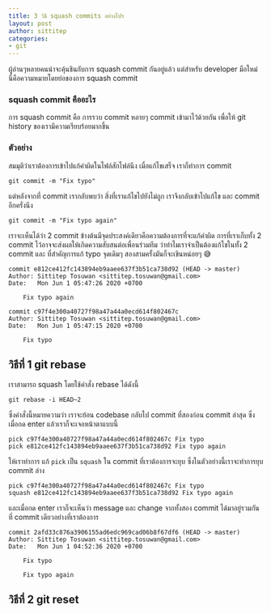 ```yaml
---
title: 3 วิธี squash commits อย่างโปร
layout: post
author: sittitep
categories:
- git
---
```


ผู้อ่านๆหลายคนน่าจะคุ้นชินกับการ squash commit กันอยู่แล้ว แต่สำหรับ developer มือใหม่ นี่คือความหมายโดยย่อของการ squash commit
### squash commit คืออะไร
การ squash commit คือ การรวบ commit หลายๆ commit เข้ามาไว้ด้วยกัน เพื่อให้ git history ของเรามีความเรียบร้อยมากขึ้น

### ตัวอย่าง 
สมมุติว่าเราต้องการเข้าไปแก้คำผิดในไฟล์สักไฟล์นึง เมื่อแก้ไขเสร็จ เราก็ทำการ commit
```
git commit -m "Fix typo"
```
แต่หลังจากที่ commit เรากลับพบว่า สิ่งที่เราแก้ไขไปยังไม่ถูก เราจึงกลับเข้าไปแก้ไข และ commit อีกครั่งนึง
```
git commit -m "Fix typo again"
```
เราจะเห็นได้ว่า 2 commit ข้างต้นมีจุดประสงค์เดียวคือความต้องการที่จะแก้คำผิด การที่เราเก็บทั้ง 2 commit ไว้อาจจะส่งผลให้เกิดความสับสนต่อเพื่อนร่วมทีม ว่าทำไมเราจำเป็นต้องแก้ไขในทั้ง 2 commit และ ที่สำคัญการแก้ typo จุดเดิมๆ สองสามครั้งมันก็จะเขินหน่อยๆ 😅
```
commit e812ce412fc143894eb9aaee637f3b51ca738d92 (HEAD -> master)
Author: Sittitep Tosuwan <sittitep.tosuwan@gmail.com>
Date:   Mon Jun 1 05:47:26 2020 +0700

    Fix typo again

commit c97f4e300a40727f98a47a44a0ecd614f802467c
Author: Sittitep Tosuwan <sittitep.tosuwan@gmail.com>
Date:   Mon Jun 1 05:47:15 2020 +0700

    Fix typo
```
## วิธีที่ 1 git rebase

เราสามารถ squash โดยใช้คำสั่ง rebase ได้ดังนี้
```
git rebase -i HEAD~2
```
ซึ่งคำสั่งนี้หมายความว่า เราจะย้อน codebase กลับไป  commit ที่สองก่อน commit ล่าสุด ซึ่งเมื่อกด enter แล้วเราก็จะเจอหน้าตาแบบนี้
```
pick c97f4e300a40727f98a47a44a0ecd614f802467c Fix typo
pick e812ce412fc143894eb9aaee637f3b51ca738d92 Fix typo again
```
ให้เราทำการ แก้ `pick` เป็น `squash` ใน commit ที่เราต้องการจะยุบ ซึ่งในตัวอย่างนี้เราจะทำการยุบ commit ล่าง
```
pick c97f4e300a40727f98a47a44a0ecd614f802467c Fix typo
squash e812ce412fc143894eb9aaee637f3b51ca738d92 Fix typo again
```
และเมื่อกด enter เราก็จะเห็นว่า message และ change จากทั้งสอง commit ได้มาอยู่รวมกันที่ commit เดียวอย่างที่เราต้องการ
```
commit 2afd33c876a3906155ad6edc969cad06b8f67df6 (HEAD -> master)
Author: Sittitep Tosuwan <sittitep.tosuwan@gmail.com>
Date:   Mon Jun 1 04:52:36 2020 +0700

    Fix typo

    Fix typo again
```
## วิธีที่ 2 git reset

